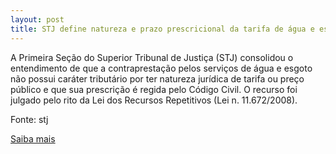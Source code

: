 ```yaml
---
layout: post
title: STJ define natureza e prazo prescricional da tarifa de água e esgoto
---
```

<p>A Primeira Seção do Superior Tribunal de Justiça (STJ) consolidou o entendimento de que a contraprestação pelos serviços de água e esgoto não possui caráter tributário por ter natureza jurídica de tarifa ou preço público e que sua prescrição é regida pelo Código Civil. O recurso foi julgado pelo rito da Lei dos Recursos Repetitivos (Lei n. 11.672/2008).</p><p>Fonte: stj</p><p><a href="http://www.stj.jus.br/portal_stj/publicacao/engine.wsp?tmp.area=398&tmp.texto=95441" target="_blank">Saiba mais</a> </p>
